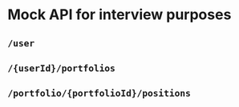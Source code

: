 # Mock API for interview purposes

## `/user`

## `/{userId}/portfolios`

## `/portfolio/{portfolioId}/positions`
